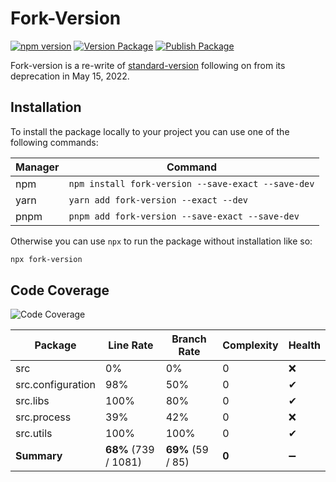 # Fork-Version

[![npm version](https://badge.fury.io/js/fork-version.svg)](https://www.npmjs.com/package/fork-version)
[![Version Package](https://github.com/eglavin/fork-version/actions/workflows/version.yml/badge.svg)](https://github.com/eglavin/fork-version/actions/workflows/version.yml)
[![Publish Package](https://github.com/eglavin/fork-version/actions/workflows/release.yml/badge.svg)](https://github.com/eglavin/fork-version/actions/workflows/release.yml)

Fork-version is a re-write of [standard-version](https://github.com/conventional-changelog/standard-version) following on from its deprecation in May 15, 2022.

## Installation

To install the package locally to your project you can use one of the following commands:

| Manager | Command                                            |
| ------- | -------------------------------------------------- |
| npm     | `npm install fork-version --save-exact --save-dev` |
| yarn    | `yarn add fork-version --exact --dev`              |
| pnpm    | `pnpm add fork-version --save-exact --save-dev`    |

Otherwise you can use `npx` to run the package without installation like so:

```bash
npx fork-version
```

## Code Coverage

<!-- Code Coverage Table Start -->

![Code Coverage](https://img.shields.io/badge/Code%20Coverage-68%25-yellow?style=flat)

| Package           | Line Rate            | Branch Rate       | Complexity | Health |
| ----------------- | -------------------- | ----------------- | ---------- | ------ |
| src               | 0%                   | 0%                | 0          | ❌     |
| src.configuration | 98%                  | 50%               | 0          | ✔     |
| src.libs          | 100%                 | 80%               | 0          | ✔     |
| src.process       | 39%                  | 42%               | 0          | ❌     |
| src.utils         | 100%                 | 100%              | 0          | ✔     |
| **Summary**       | **68%** (739 / 1081) | **69%** (59 / 85) | **0**      | ➖     |

<!-- Code Coverage Table End -->
